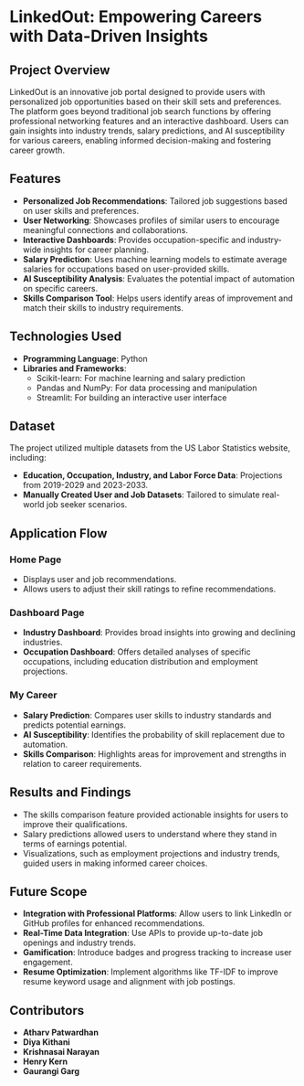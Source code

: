 # LinkedOut: Empowering Careers with Data-Driven Insights

## Project Overview
LinkedOut is an innovative job portal designed to provide users with personalized job opportunities based on their skill sets and preferences. The platform goes beyond traditional job search functions by offering professional networking features and an interactive dashboard. Users can gain insights into industry trends, salary predictions, and AI susceptibility for various careers, enabling informed decision-making and fostering career growth.

## Features
- **Personalized Job Recommendations**: Tailored job suggestions based on user skills and preferences.
- **User Networking**: Showcases profiles of similar users to encourage meaningful connections and collaborations.
- **Interactive Dashboards**: Provides occupation-specific and industry-wide insights for career planning.
- **Salary Prediction**: Uses machine learning models to estimate average salaries for occupations based on user-provided skills.
- **AI Susceptibility Analysis**: Evaluates the potential impact of automation on specific careers.
- **Skills Comparison Tool**: Helps users identify areas of improvement and match their skills to industry requirements.

## Technologies Used
- **Programming Language**: Python
- **Libraries and Frameworks**: 
  - Scikit-learn: For machine learning and salary prediction
  - Pandas and NumPy: For data processing and manipulation
  - Streamlit: For building an interactive user interface

## Dataset
The project utilized multiple datasets from the US Labor Statistics website, including:
- **Education, Occupation, Industry, and Labor Force Data**: Projections from 2019-2029 and 2023-2033.
- **Manually Created User and Job Datasets**: Tailored to simulate real-world job seeker scenarios.

## Application Flow
### Home Page
- Displays user and job recommendations.
- Allows users to adjust their skill ratings to refine recommendations.

### Dashboard Page
- **Industry Dashboard**: Provides broad insights into growing and declining industries.
- **Occupation Dashboard**: Offers detailed analyses of specific occupations, including education distribution and employment projections.

### My Career
- **Salary Prediction**: Compares user skills to industry standards and predicts potential earnings.
- **AI Susceptibility**: Identifies the probability of skill replacement due to automation.
- **Skills Comparison**: Highlights areas for improvement and strengths in relation to career requirements.

## Results and Findings
- The skills comparison feature provided actionable insights for users to improve their qualifications.
- Salary predictions allowed users to understand where they stand in terms of earnings potential.
- Visualizations, such as employment projections and industry trends, guided users in making informed career choices.

## Future Scope
- **Integration with Professional Platforms**: Allow users to link LinkedIn or GitHub profiles for enhanced recommendations.
- **Real-Time Data Integration**: Use APIs to provide up-to-date job openings and industry trends.
- **Gamification**: Introduce badges and progress tracking to increase user engagement.
- **Resume Optimization**: Implement algorithms like TF-IDF to improve resume keyword usage and alignment with job postings.

## Contributors
- **Atharv Patwardhan**
- **Diya Kithani**
- **Krishnasai Narayan**
- **Henry Kern**
- **Gaurangi Garg**
